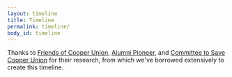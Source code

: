 ```yaml
---
layout: timeline
title: Timeline
permalink: timeline/
body_id: timeline
---
```


<div id="timeline-embed"></div>
<script type="text/javascript">
    var timeline_config = {
        width:              '100%',
        height:             '850px',
        source:             'https://docs.google.com/spreadsheet/pub?key=0ApTTgpc7dScadElnbzVGaTR1X3pTYThoWkpxSEZrbWc&output=html',
        embed_id:           'timeline-embed',               //OPTIONAL USE A DIFFERENT DIV ID FOR EMBED
        start_at_slide:     '0',                            //OPTIONAL START AT SPECIFIC SLIDE
        start_zoom_adjust:  '8',                            //OPTIONAL TWEAK THE DEFAULT ZOOM LEVEL
        hash_bookmark:      true,                           //OPTIONAL LOCATION BAR HASHES
        font:               'Bevan-PotanoSans',             //OPTIONAL FONT
        maptype:            'watercolor',                   //OPTIONAL MAP STYLE
    }
</script>
<script type="text/javascript" src="http://cdn.knightlab.com/libs/timeline/latest/js/storyjs-embed.js"></script>

<p style="max-width:800px;margin:auto;">Thanks to <a href="http://www.friendsofcooperunion.org">Friends of Cooper Union</a>, <a href="http://www.notnicemusic.com/Cassandra/cooper.html">Alumni Pioneer</a>, and <a href="http://savecooperunion.org">Committee to Save Cooper Union</a> for their research, from which we've borrowed extensively to create this timeline.</p>
